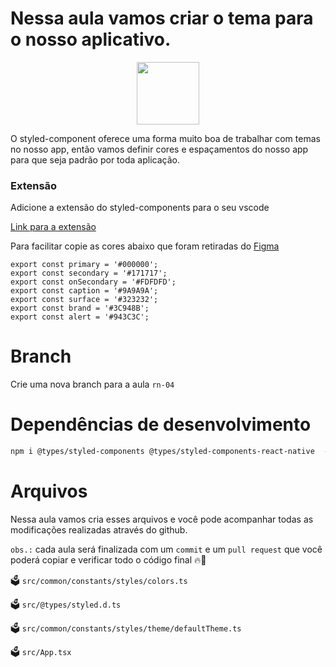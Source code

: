 # Nessa aula vamos criar o tema para o nosso aplicativo. 

<p align='center'>
  
<img align='center' src='https://user-images.githubusercontent.com/28990749/218275230-e064d30f-81af-479a-a497-205bf36cef60.png' width='100px' />
<p/>



O styled-component oferece uma forma muito boa de trabalhar com temas no nosso app, então vamos definir cores e espaçamentos do nosso app para que seja padrão por toda aplicação.

### Extensão 

Adicione a extensão do styled-components para o seu vscode

[Link para a extensão](https://marketplace.visualstudio.com/items?itemName=styled-components.vscode-styled-components)

Para facilitar copie as cores abaixo que foram retiradas do [Figma](https://www.figma.com/file/0jGlxxKJD82RpG9FTRfecD/TVMaze?node-id=2%3A7&t=VtU8K4Mm3wopyNpk-0)

```
export const primary = '#000000';
export const secondary = '#171717';
export const onSecondary = '#FDFDFD';
export const caption = '#9A9A9A';
export const surface = '#323232';
export const brand = '#3C948B';
export const alert = '#943C3C';

```

# Branch

Crie uma nova branch para a aula `rn-04`

# Dependências de desenvolvimento

```bash
npm i @types/styled-components @types/styled-components-react-native  --save-dev
```

# Arquivos

Nessa aula vamos cria esses arquivos e você pode acompanhar todas as modificações realizadas através do github.

`obs.:` cada aula será finalizada com um `commit` e um `pull request` que você poderá copiar e verificar todo o código final 🔥🤌


🗳️ `src/common/constants/styles/colors.ts`

🗳️ `src/@types/styled.d.ts`

🗳️ `src/common/constants/styles/theme/defaultTheme.ts`

🗳️ `src/App.tsx` 
